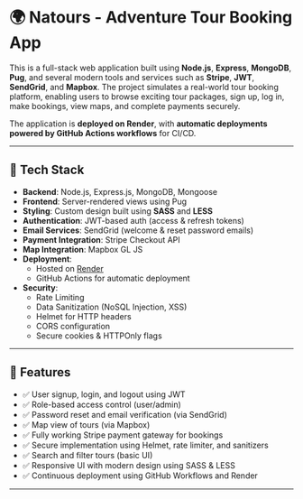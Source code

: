 # 🌍 Natours - Adventure Tour Booking App

This is a full-stack web application built using **Node.js**, **Express**, **MongoDB**, **Pug**, and several modern tools and services such as **Stripe**, **JWT**, **SendGrid**, and **Mapbox**. The project simulates a real-world tour booking platform, enabling users to browse exciting tour packages, sign up, log in, make bookings, view maps, and complete payments securely.

The application is **deployed on Render**, with **automatic deployments powered by GitHub Actions workflows** for CI/CD.

---

## 🧰 Tech Stack

- **Backend**: Node.js, Express.js, MongoDB, Mongoose
- **Frontend**: Server-rendered views using Pug
- **Styling**: Custom design built using **SASS** and **LESS**
- **Authentication**: JWT-based auth (access & refresh tokens)
- **Email Services**: SendGrid (welcome & reset password emails)
- **Payment Integration**: Stripe Checkout API
- **Map Integration**: Mapbox GL JS
- **Deployment**:
  - Hosted on [Render](https://render.com)
  - GitHub Actions for automatic deployment
- **Security**:
  - Rate Limiting
  - Data Sanitization (NoSQL Injection, XSS)
  - Helmet for HTTP headers
  - CORS configuration
  - Secure cookies & HTTPOnly flags

---

## 🔐 Features

- ✅ User signup, login, and logout using JWT
- ✅ Role-based access control (user/admin)
- ✅ Password reset and email verification (via SendGrid)
- ✅ Map view of tours (via Mapbox)
- ✅ Fully working Stripe payment gateway for bookings
- ✅ Secure implementation using Helmet, rate limiter, and sanitizers
- ✅ Search and filter tours (basic UI)
- ✅ Responsive UI with modern design using SASS & LESS
- ✅ Continuous deployment using GitHub Workflows and Render

---

